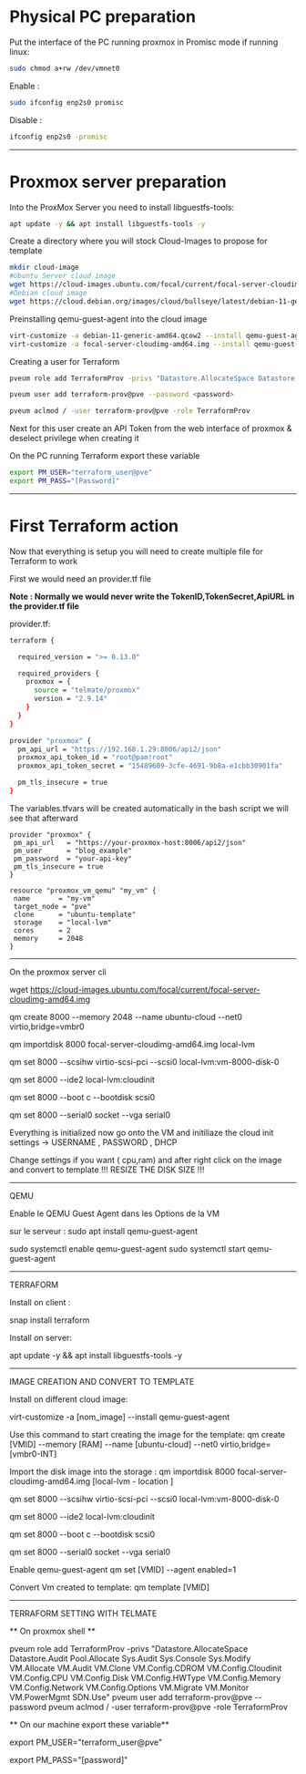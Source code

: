 # Physical PC preparation

Put the interface of the PC running proxmox in Promisc mode if running linux: 

```bash
sudo chmod a+rw /dev/vmnet0
```

Enable :
```bash
sudo ifconfig enp2s0 promisc
```

Disable :
```bash
ifconfig enp2s0 -promisc
```

---

# Proxmox server preparation

Into the ProxMox Server you need to install libguestfs-tools:
```bash
apt update -y && apt install libguestfs-tools -y
```

Create a directory where you will stock Cloud-Images to propose for template
```bash
mkdir cloud-image
#Ubuntu Server cloud image
wget https://cloud-images.ubuntu.com/focal/current/focal-server-cloudimg-amd64.img
#Debian cloud image
wget https://cloud.debian.org/images/cloud/bullseye/latest/debian-11-generic-amd64.qcow2
```

Preinstalling qemu-guest-agent into the cloud image
```bash
virt-customize -a debian-11-generic-amd64.qcow2 --install qemu-guest-agent
virt-customize -a focal-server-cloudimg-amd64.img --install qemu-guest-agent
```

Creating a user for Terraform
```bash
pveum role add TerraformProv -privs "Datastore.AllocateSpace Datastore.Audit Pool.Allocate Sys.Audit Sys.Console Sys.Modify VM.Allocate VM.Audit VM.Clone VM.Config.CDROM VM.Config.Cloudinit VM.Config.CPU VM.Config.Disk VM.Config.HWType VM.Config.Memory VM.Config.Network VM.Config.Options VM.Migrate VM.Monitor VM.PowerMgmt SDN.Use"

pveum user add terraform-prov@pve --password <password>

pveum aclmod / -user terraform-prov@pve -role TerraformProv
```

Next for this user create an API Token from the web interface of proxmox & deselect privilege when creating it

On the PC running Terraform export these variable
```bash
export PM_USER="terraform_user@pve"
export PM_PASS="[Password]"
```

---

# First Terraform action

Now that everything is setup you will need to create multiple file for Terraform to work

First we would need an provider.tf file 

**Note : Normally we would never write the TokenID,TokenSecret,ApiURL in the provider.tf file**

provider.tf:
```bash
terraform {

  required_version = ">= 0.13.0"

  required_providers {
    proxmox = {
      source = "telmate/proxmox"
      version = "2.9.14"
    }
  }
}

provider "proxmox" {
  pm_api_url = "https://192.168.1.29:8006/api2/json"
  proxmox_api_token_id = "root@pam!root"
  proxmox_api_token_secret = "15489609-3cfe-4691-9b8a-e1cbb30901fa"

  pm_tls_insecure = true
}
```

The variables.tfvars will be created automatically in the bash script we will see that afterward

```
provider "proxmox" {
 pm_api_url   = "https://your-proxmox-host:8006/api2/json"
 pm_user      = "blog_example"
 pm_password  = "your-api-key"
 pm_tls_insecure = true
}

resource "proxmox_vm_qemu" "my_vm" {
 name       = "my-vm"
 target_node = "pve"
 clone      = "ubuntu-template"
 storage    = "local-lvm"
 cores      = 2
 memory     = 2048
}
```

---


On the proxmox server cli

wget https://cloud-images.ubuntu.com/focal/current/focal-server-cloudimg-amd64.img

qm create 8000 --memory 2048 --name ubuntu-cloud --net0 virtio,bridge=vmbr0

qm importdisk 8000 focal-server-cloudimg-amd64.img local-lvm

qm set 8000 --scsihw virtio-scsi-pci --scsi0 local-lvm:vm-8000-disk-0

qm set 8000 --ide2 local-lvm:cloudinit

qm set 8000 --boot c --bootdisk scsi0

qm set 8000 --serial0 socket --vga serial0


Everything is initialized now go onto the VM and initiliaze the cloud init settings -> USERNAME , PASSWORD , DHCP

Change settings if you want ( cpu,ram) and after right click on the image and convert to template !!! RESIZE THE DISK SIZE !!!


-------------------------------------------------

QEMU

Enable le QEMU Guest Agent dans les Options de la VM

sur le serveur : sudo apt install qemu-guest-agent

sudo systemctl enable qemu-guest-agent
sudo systemctl start qemu-guest-agent

--------------------------------------------------

TERRAFORM

Install on client :

snap install terraform

Install on server:

apt update -y && apt install libguestfs-tools -y

--------------------------------------------------

IMAGE CREATION AND CONVERT TO TEMPLATE

Install on different cloud image:

virt-customize -a [nom_image] --install qemu-guest-agent

Use this command to start creating the image for the template:
qm create [VMID] --memory [RAM] --name [ubuntu-cloud] --net0 virtio,bridge=[vmbr0-INT]

Import the disk image into the storage :
qm importdisk 8000 focal-server-cloudimg-amd64.img [local-lvm - location ]


qm set 8000 --scsihw virtio-scsi-pci --scsi0 local-lvm:vm-8000-disk-0

qm set 8000 --ide2 local-lvm:cloudinit

qm set 8000 --boot c --bootdisk scsi0

qm set 8000 --serial0 socket --vga serial0

Enable qemu-guest-agent
qm set [VMID] --agent enabled=1

Convert Vm created to template:
qm template [VMID]


--------------------------------------------------

TERRAFORM SETTING WITH TELMATE

** On proxmox shell **

pveum role add TerraformProv -privs "Datastore.AllocateSpace Datastore.Audit Pool.Allocate Sys.Audit Sys.Console Sys.Modify VM.Allocate VM.Audit VM.Clone VM.Config.CDROM VM.Config.Cloudinit VM.Config.CPU VM.Config.Disk VM.Config.HWType VM.Config.Memory VM.Config.Network VM.Config.Options VM.Migrate VM.Monitor VM.PowerMgmt SDN.Use"
pveum user add terraform-prov@pve --password <password>
pveum aclmod / -user terraform-prov@pve -role TerraformProv


** On our machine export these variable**

export PM_USER="terraform_user@pve"

export PM_PASS="[password]"




